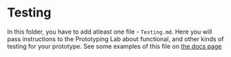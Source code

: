 # Testing

In this folder, you have to add atleast one file - `Testing.md`.  Here you will pass instructions to the Prototyping Lab about functional, and other kinds of testing for your prototype. See some examples of this file on [the docs page](https://landr-balena-io-hardware-repo-hardware-process.netlify.app/docs/add-testing-instructions)
